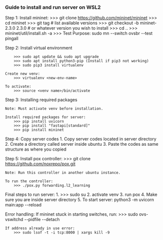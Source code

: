 ### Guide to install and run server on WSL2

Step 1:
	Install mininet:
		>>> git clone https://github.com/mininet/mininet
		>>> cd mininet
		>>> git tag  # list available versions
		>>> git checkout -b mininet-2.3.0 2.3.0  # or whatever version you wish to install
		>>> cd ..
		>>> mininet/util/install.sh -a
		>>> Test Purpose: sudo mn --switch ovsbr --test pingall

Step 2: Install virtual environment

		>>> sudo apt update && sudo apt upgrade 
		>>> sudo apt install python3-pip (Install if pip3 not working)		
		>>> sudo pip3 install virtualenv
	
	Create new venv:
		>>> virtualenv <new-env-name>
	
	To activate: 
		>>> source <venv name>/bin/activate

Step 3: Installing required packages

	Note: Must activate venv before installation.

	Install required packages for server:
		>>> pip install uvicorn
		>>> pip install "fastapi[standard]"
		>>> pip install mininet
		
Step 4: Copy server codes
	1. Copy server codes located in server directory
	2. Create a directory called server inside ubuntu
	3. Paste the codes as same structure as where you copied


Step 5:
	Install pox controller:
		>>> git clone https://github.com/noxrepo/pox.git
	
	Note: Run this controller in another ubuntu instance.

	To run the controller:
		>>> ./pox.py forwarding.l2_learning

Final steps to run server:
	1. >>> sudo su
	2. activate venv 
	3. run pox
	4. Make sure you are inside server directory
	5. To start server: python3 -m uvicorn main:app --reload

Error handling: 
	If mininet stuck in starting switches, run:
		>>> sudo ovs-vswitchd --pidfile --detach

	If address already in use error:
		>>> sudo lsof -t -i tcp:8000 | xargs kill -9
